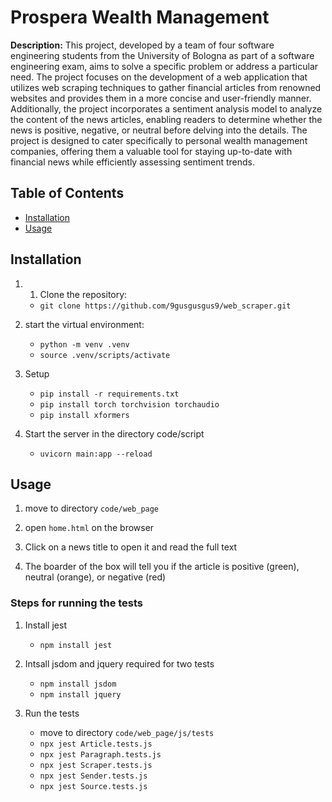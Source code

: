# Prospera Wealth Management
**Description:** This project, developed by a team of four software engineering students from the University of Bologna as part of a software engineering exam, aims to solve a specific problem or address a particular need. The project focuses on the development of a web application that utilizes web scraping techniques to gather financial articles from renowned websites and provides them in a more concise and user-friendly manner. Additionally, the project incorporates a sentiment analysis model to analyze the content of the news articles, enabling readers to determine whether the news is positive, negative, or neutral before delving into the details. The project is designed to cater specifically to personal wealth management companies, offering them a valuable tool for staying up-to-date with financial news while efficiently assessing sentiment trends.

## Table of Contents

- [Installation](#installation)
- [Usage](#usage)


## Installation

1. 1. Clone the repository: 
    * `git clone https://github.com/9gusgusgus9/web_scraper.git`

2. start the virtual environment:
    * `python -m venv .venv`
    * `source .venv/scripts/activate`

3. Setup 
    * `pip install -r requirements.txt`
    * `pip install torch torchvision torchaudio`
    * `pip install xformers`

4. Start the server in the directory code/script
    * `uvicorn main:app --reload`



## Usage

1. move to directory `code/web_page`

2. open `home.html` on the browser

3. Click on a news title to open it and read the full text

4. The boarder of the box will tell you if the article is positive (green), neutral (orange), or negative (red)


### Steps for running the tests

1. Install jest
    - `npm install jest`

2. Intsall jsdom and jquery required for two tests
    - `npm install jsdom`
    - `npm install jquery`

3. Run the tests 
    - move to directory `code/web_page/js/tests`
    -  `npx jest Article.tests.js`
    -  `npx jest Paragraph.tests.js`
    -  `npx jest Scraper.tests.js`
    -  `npx jest Sender.tests.js`
    -  `npx jest Source.tests.js`